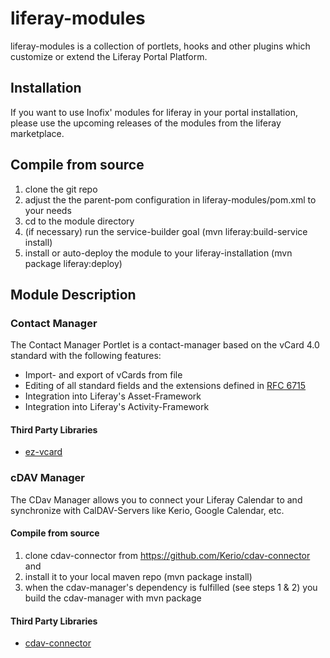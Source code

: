 # liferay-modules

liferay-modules is a collection of portlets, hooks and other plugins which customize or extend 
the Liferay Portal Platform. 

## Installation

If you want to use Inofix' modules for liferay in your portal installation, 
please use the upcoming releases of the modules from the liferay marketplace.

## Compile from source

1. clone the git repo
1. adjust the the parent-pom configuration in liferay-modules/pom.xml to your needs
1. cd to the module directory
1. (if necessary) run the service-builder goal (mvn liferay:build-service install)
1. install or auto-deploy the module to your liferay-installation (mvn package liferay:deploy)

## Module Description

### Contact Manager ###

The Contact Manager Portlet is a contact-manager based on the vCard 4.0 standard with the following features: 

* Import- and export of vCards from file
* Editing of all standard fields and the extensions defined in <a href="https://tools.ietf.org/html/rfc6715" target="_blank">RFC 6715</a>
* Integration into Liferay's Asset-Framework
* Integration into Liferay's Activity-Framework

#### Third Party Libraries

* <a href="https://github.com/mangstadt/ez-vcard" target="_blank">ez-vcard</a>

### cDAV Manager ###

The CDav Manager allows you to connect your Liferay Calendar to and synchronize with CalDAV-Servers like Kerio, Google Calendar, etc.

#### Compile from source ####

1. clone cdav-connector from <a href="https://github.com/Kerio/cdav-connector" target="_blank">https://github.com/Kerio/cdav-connector</a> and 
2. install it to your local maven repo (mvn package install)
3. when the cdav-manager's dependency is fulfilled (see steps 1 & 2) you build the cdav-manager with mvn package

#### Third Party Libraries

* <a href="https://github.com/Kerio/cdav-connector" target="_blank">cdav-connector</a>
